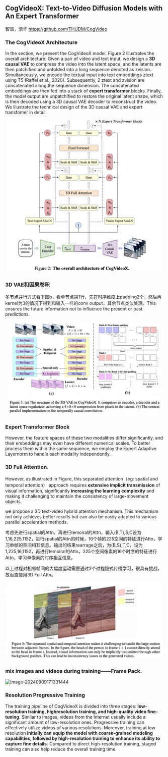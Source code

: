 ## CogVideoX: Text-to-Video Diffusion Models with An Expert Transformer

智谱，清华  https://github.com/THUDM/CogVideo

### The CogVideoX Architecture

In the section, we present the CogVideoX model. Figure 2 illustrates the overall architecture. Given a pair of video and text input, we design a **3D causal VAE** to compress the video into the latent space, and the latents are then patchified and unfolded into a long sequence denoted as zvision. Simultaneously, we encode the textual input into text embeddings ztext using T5 (Raffel et al., 2020). Subsequently, 2 ztext and zvision are concatenated along the sequence dimension. The concatenated embeddings are then fed into a stack of **expert transformer** blocks. Finally, the model output are unpatchified to restore the original latent shape, which is then decoded using a 3D causal VAE decoder to reconstruct the video. We illustrate the technical design of the 3D causal VAE and expert transfomer in detail.

<img src="../../images/image-20240909154230038.png" alt="image-20240909154230038" style="zoom:50%;" />

### 3D VAE和因果卷积

多节点并行方式看下图b，看单节点第1行，先在时序维度上padding2个，然后再kernel为3的情况下得到和输入一样的conv output，其余节点类似处理。This ensures the future information not to influence the present or past predictions.

![image-20240909161631455](../../images/image-20240909161631455.png)

### Expert Transformer Block

However, the feature spaces of these two modalities differ significantly, and their embeddings may even have different numerical scales. To better process them within the same sequence, we employ the Expert Adaptive Layernorm to handle each modality independently.

### 3D Full Attention.

However, as illustrated in Figure, this separated attention（eg: spatial and temporal attention） approach requires **extensive implicit transmission** of visual information, significantly **increasing the learning complexity** and making it challenging to maintain the consistency of large-movement objects.

we propose a 3D text-video hybrid attention mechanism. This mechanism not only achieves better results but can also be easily adapted to various parallel acceleration methods.

考虑先进行spatial的Attn，再进行temoiral的Attn，输入(B,T),S,C设为1,16,225,1152，进行spatial的Attn的时候，16个帧的225空间的特征进行Attn，学习单帧的空间相互信息。输出的结果rearrage之后，为(B,S),T,C，设为1,225,16,1152，再进行temoiral的Attn，225个空间像素的16个时序的特征进行Attn，学习单像素的时序相互信息。

以上过程对相邻帧间的大幅度运动需要通过2个过程隐式传播学习，很具有挑战，故而直接用3D Full Attn。

![image-20240909170258157](../../images/image-20240909170258157.png)

### mix images and videos during training——Frame Pack. 

![image-20240909171331444](/Users/admin/duankui/PaperNotes-master/images/image-20240909171331444.png)

### Resolution Progressive Training

The training pipeline of CogVideoX is divided into three stages: **low-resolution training, highresolution training, and high-quality video fine-tuning.** Similar to images, videos from the Internet usually include a significant amount of low-resolution ones. Progressive training can effectively utilize videos of various resolutions. Moreover, training at low resolution **initially can equip the model with coarse-grained modeling capabilities, followed by high-resolution training to enhance its ability to capture fine details.** Compared to direct high-resolution training, staged training can also help reduce the overall training time.

